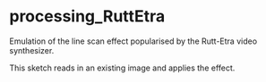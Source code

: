 # processing_RuttEtra

Emulation of the line scan effect popularised by the Rutt-Etra video synthesizer.

This sketch reads in an existing image and applies the effect.
